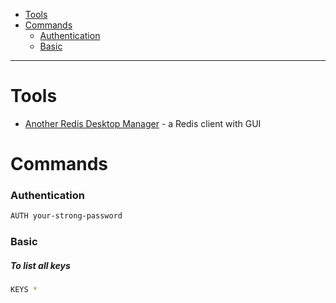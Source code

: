 - [Tools](#tools)
- [Commands](#commands)
    + [Authentication](#authentication)
    + [Basic](#basic)
____

# Tools

- [Another Redis Desktop
  Manager](https://github.com/qishibo/AnotherRedisDesktopManager) - a Redis
  client with GUI

# Commands

### Authentication

```sh
AUTH your-strong-password
```

### Basic

##### To list all keys

```sh
KEYS *
```
